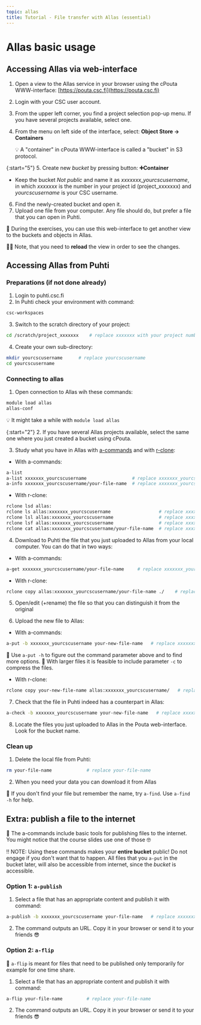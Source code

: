 ```yaml
---
topic: allas
title: Tutorial - File transfer with Allas (essential)
---
```


# Allas basic usage

## Accessing Allas via web-interface

1. Open a view to the Allas service in your browser using the cPouta WWW-interface: [https://pouta.csc.fi](https://pouta.csc.fi)
2. Login with your CSC user account.
3. From the upper left corner, you find a project selection pop-up menu. If you have several projects available, select one.
4. From the menu on left side of the interface, select: **Object Store -> Containers**

   💡 A "container" in cPouta WWW-interface is called a "bucket" in S3 protocol. 

{:start="5"}
5. Create new _bucket_ by pressing button: **➕Container**
   - Keep the bucket _Not public_ and name it as *xxxxxxx_yourcscusername*, in which *xxxxxxx* is the number in your project id (project_xxxxxxx) and *yourcscusername* is your CSC username.
6. Find the newly-created bucket and open it.
7. Upload one file from your computer. Any file should do, but prefer a file that you can open in Puhti.

💭 During the exercises, you can use this web-interface to get another view to the buckets and objects in Allas.

☝🏻 Note, that you need to **reload** the view in order to see the changes.

## Accessing Allas from Puhti

### Preparations (if not done already)

1. Login to puhti.csc.fi
2. In Puhti check your environment with command:

```bash
csc-workspaces
```

3. Switch to the scratch directory of your project:

```bash
cd /scratch/project_xxxxxxx    # replace xxxxxxx with your project number (use the same project, where you just created a bucket)
```

4. Create your own sub-directory:

```bash
mkdir yourcscusername      # replace yourcscusername
cd yourcscusername
```

### Connecting to allas

1. Open connection to Allas wih these commands:

```bash
module load allas
allas-conf 
```

💡 It might take a while with `module load allas`

{:start="2"}
2. If you have several Allas projects available, select the same one where you just created a bucket using cPouta.

3. Study what you have in Allas with [a-commands](https://docs.csc.fi/data/Allas/using_allas/a_commands/) and with [r-clone](https://docs.csc.fi/data/Allas/using_allas/rclone/):

- With a-commands:

```bash
a-list
a-list xxxxxxx_yourcscusername                 # replace xxxxxxx_yourcscusername so that it correspond to your new bucket
a-info xxxxxxx_yourcscusername/your-file-name  # replace xxxxxxx_yourcscusername and your-file-name
```
    
- With r-clone:
      
```bash
rclone lsd allas:
rclone ls allas:xxxxxxx_yourcscusername                  # replace xxxxxxx_yourcscusername so that it correspond to your new bucket
rclone lsl allas:xxxxxxx_yourcscusername                 # replace xxxxxxx_yourcscusername
rclone lsf allas:xxxxxxx_yourcscusername                 # replace xxxxxxx_yourcscusername
rclone cat allas:xxxxxxx_yourcscusername/your-file-name  # replace xxxxxxx_yourcscusername and your-file-name
```
   
4. Download to Puhti the file that you just uploaded to Allas from your local computer. You can do that in two ways:

- With a-commands:
      
```bash
a-get xxxxxxx_yourcscusername/your-file-name     # replace xxxxxxx_yourcscusername and your-file-name
```
      
- With r-clone:
      
```bash
rclone copy allas:xxxxxxx_yourcscusername/your-file-name ./    # replace xxxxxxx_yourcscusername and your-file-name
```
      
5. Open/edit (+rename) the file so that you can distinguish it from the original

6. Upload the new file to Allas:

- With a-commands:

```bash
a-put -b xxxxxxx_yourcscusername your-new-file-name   # replace xxxxxxx_yourcscusername and your-new-file-name
```

💭 Use `a-put -h` to figure out the command parameter above and to find more options. 
💬 With larger files it is feasible to include parameter `-c` to compress the files.

- With r-clone:

```bash
rclone copy your-new-file-name allas:xxxxxxx_yourcscusername/   # replace your-new-file-name and xxxxxxx_yourcscusername
```

7. Check that the file in Puhti indeed has a counterpart in Allas:

```bash
a-check -b xxxxxxx_yourcscusername your-new-file-name   # replace xxxxxxx_yourcscusername and your-new-file-name
```

8. Locate the files you just uploaded to Allas in the Pouta web-interface. Look for the bucket name.

### Clean up

1. Delete the local file from Puhti:

```bash
rm your-file-name             # replace your-file-name
```

2. When you need your data you can download it from Allas

💭 If you don't find your file but remember the name, try `a-find`. Use `a-find -h` for help.

## Extra: publish a file to the internet

💬 The a-commands include basic tools for publishing files to the internet. You might notice that the course slides use one of those 🤓

‼️ NOTE: Using these commands makes your **entire bucket** public! Do not engage if you don't want that to happen. All files that you `a-put` in the bucket later, will also be accessible from internet, since the _bucket_ is accessible.

### Option 1: `a-publish`

1. Select a file that has an appropriate content and publish it with command:

```bash
a-publish -b xxxxxxx_yourcscusername your-file-name   # replace xxxxxxx_yourcscusername and your-new-file-name
```

2. The command outputs an URL. Copy it in your browser or send it to your friends 😎 

### Option 2: `a-flip`

💬 `a-flip` is meant for files that need to be published only temporarily for example for one time share. 

1. Select a file that has an appropriate content and publish it with command:

```bash
a-flip your-file-name         # replace your-file-name
```

2. The command outputs an URL. Copy it in your browser or send it to your friends 😎 
